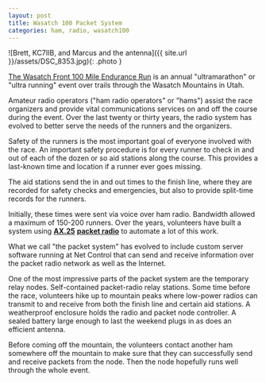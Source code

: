 ```yaml
---
layout: post
title: Wasatch 100 Packet System
categories: ham, radio, wasatch100
---
```


![Brett, KC7IIB, and Marcus and the antenna]({{ site.url }}/assets/DSC_8353.jpg){: .photo }

[The Wasatch Front 100 Mile Endurance Run](https://wasatch100.com/) is an annual "ultramarathon" or "ultra running" event over trails through the Wasatch Mountains in Utah.

Amateur radio operators ("ham radio operators" or "hams") assist the race organizers and provide vital communications services on and off the course during the event. Over the last twenty or thirty years, the radio system has evolved to better serve the needs of the runners and the organizers.

Safety of the runners is the most important goal of everyone involved with the race. An important safety procedure is for every runner to check in and out of each of the dozen or so aid stations along the course. This provides a last-known time and location if a runner ever goes missing.

The aid stations send the in and out times to the finish line, where they are recorded for safety checks and emergencies, but also to provide split-time records for the runners.

Initially, these times were sent via voice over ham radio. Bandwidth allowed a maximum of 150-200 runners. Over the years, volunteers have built a system using **[AX.25](https://en.wikipedia.org/wiki/AX.25)** **[packet radio](https://en.wikipedia.org/wiki/Packet_radio)** to automate a lot of this work.

What we call "the packet system" has evolved to include custom server software running at Net Control that can send and receive information over the packet radio network as well as the Internet.

One of the most impressive parts of the packet system are the temporary relay nodes. Self-contained packet-radio relay stations. Some time before the race, volunteers hike up to mountain peaks where low-power radios can transmit to and receive from both the finish line and certain aid stations. A weatherproof enclosure holds the radio and packet node controller. A sealed battery large enough to last the weekend plugs in as does an efficient antenna.

Before coming off the mountain, the volunteers contact another ham somewhere off the mountain to make sure that they can successfully send and receive packets from the node. Then the node hopefully runs well through the whole event.

